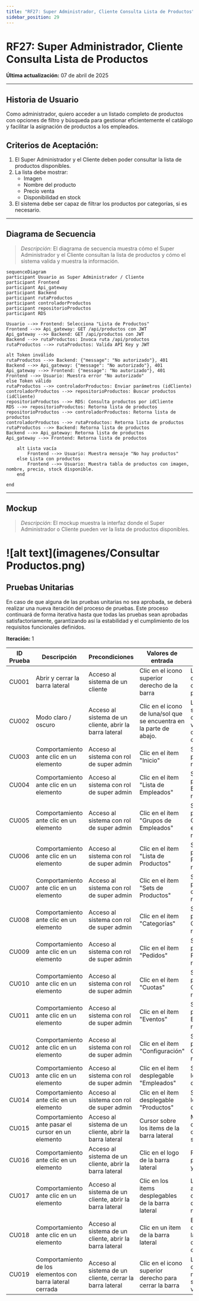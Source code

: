 ```yaml
---
title: "RF27: Super Administrador, Cliente Consulta Lista de Productos"
sidebar_position: 29
---
```


# RF27: Super Administrador, Cliente Consulta Lista de Productos

**Última actualización:** 07 de abril de 2025

---

## Historia de Usuario

Como administrador, quiero acceder a un listado completo de productos con opciones de filtro y búsqueda para gestionar eficientemente el catálogo y facilitar la asignación de productos a los empleados.

## **Criterios de Aceptación:**

1. El Super Administrador y el Cliente deben poder consultar la lista de productos disponibles.
2. La lista debe mostrar:
   - Imagen
   - Nombre del producto
   - Precio venta
   - Disponibilidad en stock
3. El sistema debe ser capaz de filtrar los productos por categorías, si es necesario.

---

## **Diagrama de Secuencia**

> _Descripción_: El diagrama de secuencia muestra cómo el Super Administrador y el Cliente consultan la lista de productos y cómo el sistema valida y muestra la información.

```mermaid
sequenceDiagram
participant Usuario as Super Administrador / Cliente
participant Frontend
participant Api_gateway
participant Backend
participant rutaProductos
participant controladorProductos
participant repositorioProductos
participant RDS

Usuario -->> Frontend: Selecciona "Lista de Productos"
Frontend -->> Api_gateway: GET /api/productos con JWT
Api_gateway -->> Backend: GET /api/productos con JWT
Backend -->> rutaProductos: Invoca ruta /api/productos
rutaProductos -->> rutaProductos: Valida API Key y JWT

alt Token inválido
rutaProductos -->> Backend: {"message": "No autorizado"}, 401
Backend -->> Api_gateway: {"message": "No autorizado"}, 401
Api_gateway -->> Frontend: {"message": "No autorizado"}, 401
Frontend -->> Usuario: Muestra error "No autorizado"
else Token válido
rutaProductos -->> controladorProductos: Enviar parámetros (idCliente)
controladorProductos -->> repositorioProductos: Buscar productos (idCliente)
repositorioProductos -->> RDS: Consulta productos por idCliente
RDS -->> repositorioProductos: Retorna lista de productos
repositorioProductos -->> controladorProductos: Retorna lista de productos
controladorProductos -->> rutaProductos: Retorna lista de productos
rutaProductos -->> Backend: Retorna lista de productos
Backend -->> Api_gateway: Retorna lista de productos
Api_gateway -->> Frontend: Retorna lista de productos

    alt Lista vacía
        Frontend -->> Usuario: Muestra mensaje "No hay productos"
    else Lista con productos
        Frontend -->> Usuario: Muestra tabla de productos con imagen, nombre, precio, stock disponible.
    end

end
```

---

## **Mockup**

> _Descripción_: El mockup muestra la interfaz donde el Super Administrador o Cliente pueden ver la lista de productos disponibles.

# ![alt text](imagenes/Consultar Productos.png)

## **Pruebas Unitarias**

En caso de que alguna de las pruebas unitarias no sea aprobada, se deberá realizar una nueva iteración del proceso de pruebas.
Este proceso continuará de forma iterativa hasta que todas las pruebas sean aprobadas satisfactoriamente, garantizando así la estabilidad y el cumplimiento de los requisitos funcionales definidos.

**Iteración:** 1

| ID Prueba | Descripción                                               | Precondiciones                                           | Valores de entrada                                                  | Resultado esperado                                                                       | Resultado observado                                                   | Aprobado (sí/no) |
| --------- | --------------------------------------------------------- | -------------------------------------------------------- | ------------------------------------------------------------------- | ---------------------------------------------------------------------------------------- | --------------------------------------------------------------------- | ---------------- |
| CU001     | Abrir y cerrar la barra lateral                           | Acceso al sistema de un cliente                          | Clic en el icono superior derecho de la barra                       | La barra se debera abrir y cerrar sin problemas                                          | Se puede hacer click a la imagen y se sigue abriendo la barra lateral | no               |
| CU002     | Modo claro / oscuro                                       | Acceso al sistema de un cliente, abrir la barra lateral  | Clic en el icono de luna/sol que se encuentra en la parte de abajo. | Los colores del sistema deben cambiar cada vez que se de click al icono correspondiente. | El tema del sistema cambia correctamente                              | sí               |
| CU003     | Comportamiento ante clic en un elemento                   | Acceso al sistema con rol de super admin                 | Clic en el ítem "Inicio"                                            | Se muestra la pagina de Inicio renderizada                                               | Renderiza la pagina de inicio                                         | sí               |
| CU004     | Comportamiento ante clic en un elemento                   | Acceso al sistema con rol de super admin                 | Clic en el ítem "Lista de Empleados"                                | Se muestra la pagina de Empleados renderizada                                            | Renderiza la pagina de empleados                                      | sí               |
| CU005     | Comportamiento ante clic en un elemento                   | Acceso al sistema con rol de super admin                 | Clic en el ítem "Grupos de Empleados"                               | Se muestra la pagina de Grupos de empleados renderizada                                  | Renderiza la pagina de grupo de empleados                             | sí               |
| CU006     | Comportamiento ante clic en un elemento                   | Acceso al sistema con rol de super admin                 | Clic en el ítem "Lista de Productos"                                | Se muestra la pagina de Productos renderizada                                            | Renderiza la pagina de productos                                      | sí               |
| CU007     | Comportamiento ante clic en un elemento                   | Acceso al sistema con rol de super admin                 | Clic en el ítem "Sets de Productos"                                 | Se muestra la pagina de Sets de Productos renderizada                                    | Renderiza la pagina de set de productos                               | sí               |
| CU008     | Comportamiento ante clic en un elemento                   | Acceso al sistema con rol de super admin                 | Clic en el ítem "Categorías"                                        | Se muestra la pagina de Categorías renderizada                                           | Renderiza la pagina de categorias                                     | sí               |
| CU009     | Comportamiento ante clic en un elemento                   | Acceso al sistema con rol de super admin                 | Clic en el ítem "Pedidos"                                           | Se muestra la pagina de Pedidos renderizada                                              | Renderiza la pagina de pedidos                                        | sí               |
| CU010     | Comportamiento ante clic en un elemento                   | Acceso al sistema con rol de super admin                 | Clic en el ítem "Cuotas"                                            | Se muestra la pagina de Cuotas renderizada                                               | Renderiza la pagina de cuotas                                         | sí               |
| CU011     | Comportamiento ante clic en un elemento                   | Acceso al sistema con rol de super admin                 | Clic en el ítem "Eventos"                                           | Se muestra la pagina de Eventos renderizada                                              | Renderiza la pagina de eventos                                        | sí               |
| CU012     | Comportamiento ante clic en un elemento                   | Acceso al sistema con rol de super admin                 | Clic en el ítem "Configuración"                                     | Se muestra la pagina de Configuración renderizada                                        | Renderiza la pagina de configuracion                                  | sí               |
| CU013     | Comportamiento ante clic en un elemento                   | Acceso al sistema con rol de super admin                 | Clic en el ítem desplegable "Empleados"                             | Se despliegan los items del desplegable                                                  | Despliega los items del desplegableempleados                          | sí               |
| CU014     | Comportamiento ante clic en un elemento                   | Acceso al sistema con rol de super admin                 | Clic en el ítem desplegable "Productos"                             | Se despliegan los items del desplegable                                                  | Despliega los items del desplegablede productos                       | sí               |
| CU015     | Comportamiento ante pasar el cursor en un elemento        | Acceso al sistema de un cliente, abrir la barra lateral  | Cursor sobre los items de la barra lateral                          | Muestra una descripción corta de la sección                                              | No muestra una descripción corta de la sección                        | no               |
| CU016     | Comportamiento ante clic en un elemento                   | Acceso al sistema de un cliente, abrir la barra lateral  | Clic en el logo de la barra lateral                                 | Redirige a la página de inicio y la renderiza                                            | No redirige a la página de inicio y no lo renderiza                   | no               |
| CU017     | Comportamiento ante clic en un elemento                   | Acceso al sistema de un cliente, abrir la barra lateral  | Clic en los items desplegables de la barra lateral                  | La animación de abrir y cerrar el desplegable debe de ser la misma                       | La animación de de cerrar no es la misma cuando abre                  | no               |
| CU018     | Comportamiento ante clic en un elemento                   | Acceso al sistema de un cliente, abrir la barra lateral  | Clic en un item de la barra lateral                                 | El ícono del item de la barra lateral se rellena de acuerdo al color del tema            | No se rellena el ícono del item de la barra lateral                   | no               |
| CU019     | Comportamiento de los elementos con barra lateral cerrada | Acceso al sistema de un cliente, cerrar la barra lateral | Clic en el icono superior derecho para cerrar la barra              | Los botones de cerrar sesión y modo obscuro se despliegan verticalmente                  | No de s                                                               | no               |
